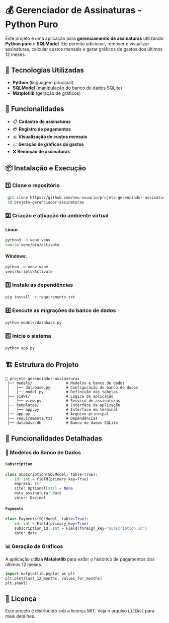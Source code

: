 # 💰 Gerenciador de Assinaturas - Python Puro

Este projeto é uma aplicação para **gerenciamento de assinaturas** utilizando **Python puro** e **SQLModel**. 
Ele permite adicionar, remover e visualizar assinaturas, calcular custos mensais e gerar gráficos de gastos dos últimos 12 meses.

## 🚀 Tecnologias Utilizadas

- **Python** (linguagem principal)
- **SQLModel** (manipulação do banco de dados SQLite)
- **Matplotlib** (geração de gráficos)

## 📌 Funcionalidades

- 📋 **Cadastro de assinaturas**
- 💳 **Registro de pagamentos**
- 📊 **Visualização de custos mensais**
- 📈 **Geração de gráficos de gastos**
- ❌ **Remoção de assinaturas**

## 📦 Instalação e Execução

### 1️⃣ Clone o repositório
```bash
 git clone https://github.com/seu-usuario/projeto-gerenciador-assinaturas.git
 cd projeto-gerenciador-assinaturas
```

### 2️⃣ Criação e ativação do ambiente virtual
#### Linux:
```bash
python3 -m venv venv
source venv/bin/activate
```
#### Windows:
```bash
python -m venv venv
venv\Scripts\Activate
```

### 3️⃣ Instale as dependências
```bash
pip install -r requirements.txt
```

### 4️⃣ Execute as migrações do banco de dados
```bash
python models/database.py
```

### 5️⃣ Inicie o sistema
```bash
python app.py
```

## 🏗️ Estrutura do Projeto
```
📂 projeto-gerenciador-assinaturas
 ├── models/               # Modelos e banco de dados
 │   ├── database.py       # Configuração do banco de dados
 │   ├── model.py          # Definição das tabelas
 ├── views/                # Lógica da aplicação
 │   ├── view.py           # Serviço de assinaturas
 ├── templates/            # Interface da aplicação
 │   ├── app.py            # Interface em terminal
 ├── app.py                # Arquivo principal
 ├── requirements.txt      # Dependências
 ├── database.db           # Banco de dados SQLite
```

## 🔧 Funcionalidades Detalhadas

### 📌 Modelos do Banco de Dados

#### `Subscription`
```python
class Subscription(SQLModel, table=True):
    id: int = Field(primary_key=True)
    empresa: str
    site: Optional[str] = None
    data_assinatura: date
    valor: Decimal
```
#### `Payments`
```python
class Payments(SQLModel, table=True):
    id: int = Field(primary_key=True)
    subscription_id: int = Field(foreign_key="subscription.id")
    date: date
```

### 📊 Geração de Gráficos
A aplicação utiliza **Matplotlib** para exibir o histórico de pagamentos dos últimos 12 meses.
```python
import matplotlib.pyplot as plt
plt.plot(last_12_months, values_for_months)
plt.show()
```

## 📜 Licença
Este projeto é distribuído sob a licença MIT. Veja o arquivo `LICENSE` para mais detalhes.
